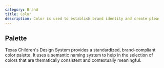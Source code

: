 ```yaml
---
category: Brand
title: Color
description: Color is used to establish brand identity and create pleasing designs. It can also be used to convey meaning and tone, as well as influence focus and emotion. Used inconsistently or improperly, color can negatively impact user experience or brand integrity.
---
```


## Palette
Texas Children's Design System provides a standardized, brand-compliant color palette. It uses a semantic naming system to help in the selection of colors that are thematically consistent and contextually meaningful.

<!--twig
{% set colors = {
  "Primary": [
    {
      token: "red",
      hex: "#DA2530",
      cmyk: "C0 M100 Y95 K3",
    },
    {
      token: "red-2",
      hex: "#CC111C",
      cmyk: "C0 M90 Y85 K20",
    },
    {
      token: "red-3",
      hex: "#B70F19",
      cmyk: "C0 M92 Y86 K28",
    },
    {
      token: "pink",
      hex: "#FFF7F7",
      cmyk: "C2 M4 Y3 K0",
    },
    {
      token: "pink-2",
      hex: "#F2E6E6",
      cmyk: "C4 M8 Y5 K0",
    },
  ],
  "Secondary": [
    {
      token: "navy",
      hex: "#122840",
      cmyk: "C100 M40 Y0 K82",
    },
    {
      token: "baby-blue",
      hex: "#F5FAFF",
      cmyk: "C7 M2 Y1 K0",
    },
    {
      token: "baby-blue-2",
      hex: "#DDE7Ef",
      cmyk: "C11 M3 Y1 K1",
    },
  ],
  "Tertiary": [
    {
      token: "gray",
      hex: "#EAEAEA",
      cmyk: "C0 M0 Y0 K8",
    },
    {
      token: "gray-2",
      hex: "#A8A8A8",
      cmyk: "C0 M0 Y0 K34",
    },
    {
      token: "gray-3",
      hex: "#555555",
      cmyk: "C0 M0 Y0 K66",
    },
    {
      token: "gray-4",
      hex: "#1A1A1A",
      cmyk: "C0 M0 Y0 K90",
    },
  ]
} %}

{% for category, palette in colors %}
  <h3>{{ category }}</h3>

  <dl class="color-palette dl--semantic font-variant-tabular-nums">
    {% for color in palette %}
      <div class="color-palette__item">
        <div class="color-palette__swatch" style="background: var(--tcds-color-{{ color.token }})"></div>
        <dt><code>{{ color.token }}</code></dt>
        <dd>
          <b>{{ color.hex }}</b>
          <span>{{ color.cmyk }}</span>
        </dd>
      </div>
    {% endfor %}
  </dl>
{% endfor %}
twig-->